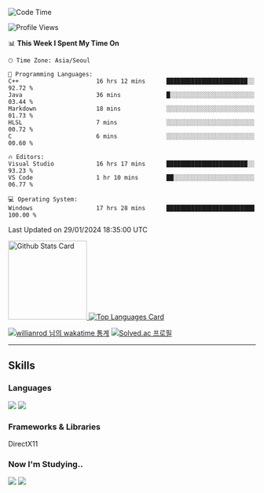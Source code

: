 <!--START_SECTION:waka-->
![Code Time](http://img.shields.io/badge/Code%20Time-884%20hrs%2036%20mins-blue)

![Profile Views](http://img.shields.io/badge/Profile%20Views-2-blue)

📊 **This Week I Spent My Time On** 

```text
🕑︎ Time Zone: Asia/Seoul

💬 Programming Languages: 
C++                      16 hrs 12 mins      ███████████████████████░░   92.72 % 
Java                     36 mins             █░░░░░░░░░░░░░░░░░░░░░░░░   03.44 % 
Markdown                 18 mins             ░░░░░░░░░░░░░░░░░░░░░░░░░   01.73 % 
HLSL                     7 mins              ░░░░░░░░░░░░░░░░░░░░░░░░░   00.72 % 
C                        6 mins              ░░░░░░░░░░░░░░░░░░░░░░░░░   00.60 % 

🔥 Editors: 
Visual Studio            16 hrs 17 mins      ███████████████████████░░   93.23 % 
VS Code                  1 hr 10 mins        ██░░░░░░░░░░░░░░░░░░░░░░░   06.77 % 

💻 Operating System: 
Windows                  17 hrs 28 mins      █████████████████████████   100.00 % 
```


 Last Updated on 29/01/2024 18:35:00 UTC
<!--END_SECTION:waka-->


<!-- [![Anurag's github stats](https://github-readme-stats.vercel.app/api?username=heosumin518)](https://github.com/anuraghazra/github-readme-stats) -->

<!-- markdownlint-disable MD033 -->
<a href="https://github.com/anuraghazra/github-readme-stats#github-stats-card">
  <img
    src="https://github-readme-stats.vercel.app/api?username=heosumin518&hide_title=true&show_icons=true&include_all_commits=true&count_private=true&hide_border=true&theme=onedark&title_color=5f4b8b&text_color=f0eee9&icon_color=00abc0"
    alt="Github Stats Card"
    height="160"
  />
</a>
<a href="https://github.com/anuraghazra/github-readme-stats#top-languages-card">
  <img
    src="https://github-readme-stats.vercel.app/api/top-langs?username=heosumin518&hide=css,tex&hide_title=true&layout=compact&langs_count=8&hide_border=true&theme=onedark&title_color=5f4b8b&text_color=f0eee9&icon_color=00abc0"
    alt="Top Languages Card"
  />
</a>

[![willianrod 님의 wakatime 통계](https://github-readme-stats.vercel.app/api/wakatime?username=heosumin518&layout=compact&count_private=true)](https://wakatime.com/@heosumin518) [![Solved.ac
프로필](http://mazassumnida.wtf/api/v2/generate_badge?boj=heosumin)](https://solved.ac/heosumin)


---

## Skills

### Languages

<img src="https://img.shields.io/badge/C-A8B9CC?style=flat-square&logo=C&logoColor=white"/> <img src="https://img.shields.io/badge/C++-00599C?style=flat-square&logo=C%2B%2B&logoColor=white"/>

### Frameworks & Libraries

DirectX11

### Now I'm Studying..

<img src="https://img.shields.io/badge/CSharp-239120?style=flat-square&logo=CSharp&logoColor=white"/> <img src="https://img.shields.io/badge/OpenGL-5586A4?style=flat-square&logo=OpenGL&logoColor=white"/>

